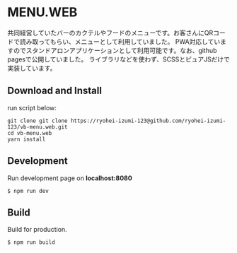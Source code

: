 # MENU.WEB

共同経営していたバーのカクテルやフードのメニューです。お客さんにQRコードで読み取ってもらい、メニューとして利用していました。
PWA対応していますのでスタンドアロンアプリケーションとして利用可能です。なお、github pagesで公開していました。
ライブラリなどを使わず、SCSSとピュアJSだけで実装しています。

## Download and Install

run script below:

```
git clone git clone https://ryohei-izumi-123@github.com/ryohei-izumi-123/vb-menu.web.git
cd vb-menu.web
yarn install
```

## Development

Run development page on **localhost:8080**

```
$ npm run dev
```

## Build

Build for production.

```
$ npm run build
```

